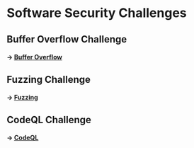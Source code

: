 # Software Security Challenges
## Buffer Overflow Challenge
#### → [Buffer Overflow](BufferOverflow)
## Fuzzing Challenge
#### → [Fuzzing](Fuzzing) 
## CodeQL Challenge
#### → [CodeQL](https://github.com/guillermoarce07/CodeQL-CTF4)
